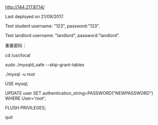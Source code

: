 http://144.217.87.14/

Last deployed on 21/09/2017.

Test student username: "123", password:"123".

Test landlord username: "landlord", password:"landlord".


重置密码：

cd /usr/local

sudo ./mysqld_safe --skip-grant-tables

./mysql -u root

USE mysql;

UPDATE user SET authentication_string=PASSWORD("NEWPASSWORD") WHERE User='root';

FLUSH PRIVILEGES;

quit

